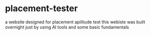 # placement-tester
a website designed for placement apilitude test
this webiste was built overnight just by using AI tools and some basic fundamentals
